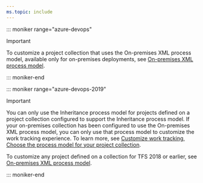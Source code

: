 ```yaml
---
ms.topic: include
---
```



::: moniker range="azure-devops"

> [!IMPORTANT]  
> To customize a project collection that uses the On-premises XML process model, available only for on-premises deployments, see [On-premises XML process model](/azure/devops/reference/on-premises-xml-process-model). 

::: moniker-end

::: moniker range="azure-devops-2019"

> [!IMPORTANT]   
> You can only use the Inheritance process model for projects defined on a project collection configured to support the Inheritance process model. If your on-premises collection has been configured to use the On-premises XML process model, you can only use that process model to customize the work tracking experience. To learn more, see [Customize work tracking, Choose the process model for your project collection](/azure/devops/reference/customize-work#choose-process-model&view=azure-devops-2019).  

To customize any project defined on a collection for TFS 2018 or earlier, see [On-premises XML process model](/azure/devops/reference/on-premises-xml-process-model).

::: moniker-end
